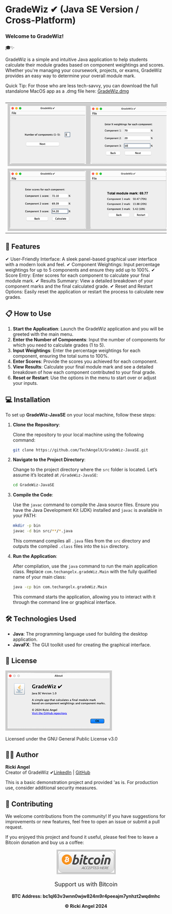 # GradeWiz ✔ (Java SE Version / Cross-Platform)
<table>
<h3>Welcome to GradeWiz!</h3> 🎓✨

GradeWiz is a simple and intuitive Java application to help students calculate their module grades based on component weightings and scores. Whether you're managing your coursework, projects, or exams, GradeWiz provides an easy way to determine your overall module mark.

Quick Tip: For those who are less tech-savvy, you can download the full standalone MacOS app as a .dmg file here: [GradeWiz.dmg](https://github.com/TechAngelX/GradeWiz-JavaSE/releases/tag/1.0)
<table>

  <tr>
    <td><img src="images/screenshot2.png" style="border: 7px solid #ccc;"></td>
    <td><img src="images/screenshot3.png" style="border: 7px solid #ccc;"></td>
  </tr>
  <tr>
    <td><img src="images/screenshot4.png" style="border: 7px solid #ccc;"></td>
    <td><img src="images/screenshot5.png" style="border: 7px solid #ccc;"></td>
  </tr>
</table>

## 🚀 Features

✔ User-Friendly Interface: A sleek panel-based graphical user interface with a modern look and feel.
✔ Component Weightings: Input percentage weightings for up to 5 components and ensure they add up to 100%.
✔ Score Entry: Enter scores for each component to calculate your final module mark.
✔ Results Summary: View a detailed breakdown of your component marks and the final calculated grade.
✔ Reset and Restart Options: Easily reset the application or restart the process to calculate new grades.

## 📋 How to Use

1. **Start the Application**: Launch the GradeWiz application and you will be greeted with the main menu.
2. **Enter the Number of Components**: Input the number of components for which you need to calculate grades (1 to 5).
3. **Input Weightings**: Enter the percentage weightings for each component, ensuring the total sums to 100%.
4. **Enter Scores**: Provide the scores you achieved for each component.
5. **View Results**: Calculate your final module mark and see a detailed breakdown of how each component contributed to your final grade.
6. **Reset or Restart**: Use the options in the menu to start over or adjust your inputs.

## 💻 Installation

To set up **GradeWiz-JavaSE** on your local machine, follow these steps:

1. **Clone the Repository**:

   Clone the repository to your local machine using the following command:

    ```bash
    git clone https://github.com/TechAngelX/GradeWiz-JavaSE.git
    ```

2. **Navigate to the Project Directory**:

   Change to the project directory where the `src` folder is located. Let’s assume it’s located at `/GradeWiz-JavaSE`:

    ```bash
    cd GradeWiz-JavaSE
    ```

3. **Compile the Code**:

   Use the `javac` command to compile the Java source files. Ensure you have the Java Development Kit (JDK) installed and `javac` is available in your PATH:

    ```bash
    mkdir -p bin
    javac -d bin src/**/*.java
    ```

   This command compiles all `.java` files from the `src` directory and outputs the compiled `.class` files into the `bin` directory.

4. **Run the Application**:

   After compilation, use the `java` command to run the main application class. Replace `com.techangelx.gradeWiz.Main` with the fully qualified name of your main class:

    ```bash
    java -cp bin com.techangelx.gradeWiz.Main
    ```

   This command starts the application, allowing you to interact with it through the command line or graphical interface.


## 🛠️ Technologies Used

- **Java**: The programming language used for building the desktop application.
- **JavaFX**: The GUI toolkit used for creating the graphical interface.


## 📄 License
<img src="images/screenshot1.png" style="border: 7px solid #ccc;">

Licensed under the GNU General Public License v3.0

## 🧑‍💻 Author

**Ricki Angel**  
Creator of GradeWiz ✔[LinkedIn](https://www.linkedin.com/in/ricki-angel/) | [GitHub](https://github.com/TechAngelX)

This is a basic demonstration project and provided 'as is. For production use, consider additional security measures.

## 🤝 Contributing

We welcome contributions from the community! If you have suggestions for improvements or new features, feel free to open an issue or submit a pull request.

If you enjoyed this project and found it useful, please feel free to leave a Bitcoin donation and buy us a coffee:

<div style="text-align: center;">
    <img src="images/btcLogo.png" alt="Bitcoin Logo" style="border: 5px solid #ccc;">
    <p style="font-size: 18px;">Support us with Bitcoin</p>
    <p><strong>BTC Address:<strong> bc1ql63v3wnn0wjw824m9r4peeajm7ynhzt2wqdmhc</Strong></p>
&copy; Ricki Angel 2024

</div>
</table>
